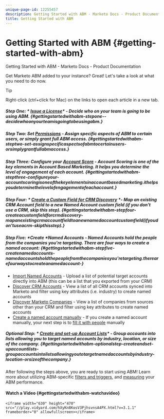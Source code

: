 ```yaml
---
unique-page-id: 12255457
description: Getting Started with ABM - Marketo Docs - Product Documentation
title: Getting Started with ABM
---
```


# Getting Started with ABM {#getting-started-with-abm}

Getting Started with ABM - Marketo Docs - Product Documentation

Get Marketo ABM added to your instance? Great! Let's take a look at what you need to do now.

>[!TIP]
>
>Right-click (ctrl+click for Mac) on the links to open each article in a new tab.

##### Step One: * [Issue a License](welcome-to-marketo-docs/product-docs/account-based-marketing/setup-(abm)/issue-a-license.md)* - Decide who on your team is going to be using ABM. {#gettingstartedwithabm-stepone--decidewhoonyourteamisgoingtobeusingabm.}

##### Step Two: *Set [Permissions](welcome-to-marketo-docs/product-docs/account-based-marketing/setup-(abm)/permissions.md)* - Assign specific aspects of ABM to certain users, or simply grant full ABM access. {#gettingstartedwithabm-steptwo-set-assignspecificaspectsofabmtocertainusers-orsimplygrantfullabmaccess.}

##### Step Three: *Configure your [Account Score](welcome-to-marketo-docs/product-docs/account-based-marketing/setup-(abm)/account-score.md)* - Account Scoring is one of the key elements in Account Based Marketing. It helps you determine the level of engagement of each account. {#gettingstartedwithabm-stepthree-configureyour-accountscoringisoneofthekeyelementsinaccountbasedmarketing.ithelpsyoudeterminethelevelofengagementofeachaccount.}

##### Step Four: * [Create a Custom Field for CRM Discovery](http://docs.marketo.com/x/1wnG) *- Map an existing CRM Account field to a new Named Account custom field (if you don't use a CRM, skip this step). {#gettingstartedwithabm-stepfour-createacustomfieldforcrmdiscovery-mapanexistingcrmaccountfieldtoanewnamedaccountcustomfield(ifyoudon'tuseacrm-skipthisstep).}

##### Step Five: *Create **Named Accounts* - Named Accounts hold the people from the companies you're targeting. There are four ways to create a named account: {#gettingstartedwithabm-stepfive-createnamedaccounts-namedaccountsholdthepeoplefromthecompaniesyou'retargeting.therearefourwaystocreateanamedaccount-}

* [Import Named Accounts](../../../../welcome-to-marketo-docs/product-docs/account-based-marketing/target/named-accounts/import-named-accounts.md) - Upload a list of potential target accounts directly into ABM (this can be a list that you exported from your CRM)
* [Discover CRM Accounts](http://docs.marketo.com/display/DOCS/Discover+Accounts#DiscoverAccounts-DiscoverCRMAccounts) - View a list of all CRM accounts synced into Marketo and filter using key attributes (i.e. industry) to create named accounts
* [Discover Marketo Companies](http://docs.marketo.com/display/DOCS/Discover+Accounts#DiscoverAccounts-DiscoverMarketoCompanies) - View a list of companies from sources other than your CRM and filter using key attributes to create named accounts
* [Create a named account manually](http://docs.marketo.com/display/DOCS/Create+a+Named+Account) - If you create a named account manually, your next step is to [fill it with people](http://docs.marketo.com/display/DOCS/Add+People+to+a+Named+Account) manually

##### Optional Step: * [Create and set-up Account Lists](http://docs.marketo.com/display/DOCS/Account+Lists#AccountLists-CreateaNewAccountList)* - Group accounts into lists allowing you to target named accounts by industry, location, or size of the company. {#gettingstartedwithabm-optionalstep-createandset-upaccountlists-groupaccountsintolistsallowingyoutotargetnamedaccountsbyindustry-location-orsizeofthecompany.}

After following the steps above, you are ready to start using ABM! Learn more about utilizing ABM-specific [filters and triggers](http://docs.marketo.com/display/DOCS/Engage), and [measuring](http://docs.marketo.com/display/DOCS/Measure) your ABM performance.

#### Watch a Video {#gettingstartedwithabm-watchavideo}

`<iframe width="630" height="470" src="//play.vidyard.com/hXyKn8KosV3PjhsvnsA4PX.html?v=3.1.1" frameborder="0" allowfullscreen></iframe>` 
